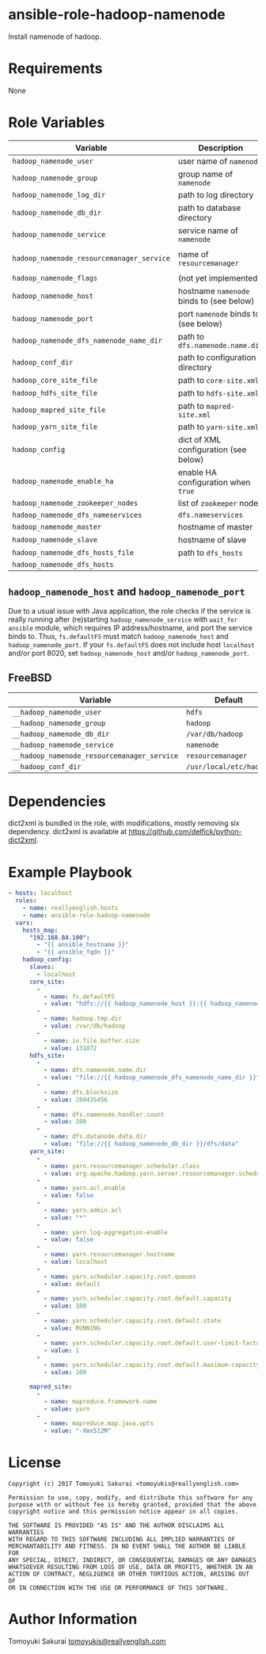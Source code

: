 # ansible-role-hadoop-namenode

Install namenode of hadoop.

# Requirements

None

# Role Variables

| Variable | Description | Default |
|----------|-------------|---------|
| `hadoop_namenode_user` | user name of `namenode` | `{{ __hadoop_namenode_user }}` |
| `hadoop_namenode_group` | group name of `namenode` | `{{ __hadoop_namenode_group }}` |
| `hadoop_namenode_log_dir` | path to log directory | `/var/log/hadoop` |
| `hadoop_namenode_db_dir` | path to database directory | `{{ __hadoop_namenode_db_dir }}` |
| `hadoop_namenode_service` | service name of `namenode` | `{{ __hadoop_namenode_service }}` |
| `hadoop_namenode_resourcemanager_service` | name of `resourcemanager` | `{{ __hadoop_namenode_resourcemanager_service }}` |
| `hadoop_namenode_flags` | (not yet implemented) | `""` |
| `hadoop_namenode_host` | hostname `namenode` binds to (see below) | `localhost` |
| `hadoop_namenode_port` | port `namenode` binds to (see below) | `8020` |
| `hadoop_namenode_dfs_namenode_name_dir` | path to `dfs.namenode.name.dir` | `{{ hadoop_namenode_db_dir }}/dfs/name` |
| `hadoop_conf_dir` | path to configuration directory | `{{ __hadoop_conf_dir }}` |
| `hadoop_core_site_file` | path to `core-site.xml` | `{{ hadoop_conf_dir }}/core-site.xml` |
| `hadoop_hdfs_site_file` | path to `hdfs-site.xml` | `{{ hadoop_conf_dir }}/hdfs-site.xml` |
| `hadoop_mapred_site_file` | path to `mapred-site.xml` | `{{ hadoop_conf_dir }}/mapred-site.xml` |
| `hadoop_yarn_site_file` | path to `yarn-site.xml` | `{{ hadoop_conf_dir }}/yarn-site.xml` |
| `hadoop_config` | dict of XML  configuration (see below) | `{}` |
| `hadoop_namenode_enable_ha` | enable HA configuration when `true` | `false` |
| `hadoop_namenode_zookeeper_nodes` | list of `zookeeper` nodes | `[]` |
| `hadoop_namenode_dfs_nameservices` | `dfs.nameservices` | `mycluster` |
| `hadoop_namenode_master` | hostname of master  | `""` |
| `hadoop_namenode_slave` | hostname of slave | `""` |
| `hadoop_namenode_dfs_hosts_file` | path to `dfs_hosts` | `{{ hadoop_conf_dir }}/dfs_hosts` |
| `hadoop_namenode_dfs_hosts` | | `[]` |

## `hadoop_namenode_host` and `hadoop_namenode_port`

Due to a usual issue with Java application, the role checks if the service is
really running after (re)starting `hadoop_namenode_service` with `wait_for`
`ansible` module, which requires IP address/hostname, and port the service
binds to. Thus, `fs.defaultFS` must match `hadoop_namenode_host` and
`hadoop_namenode_port`. If your `fs.defaultFS` does not include host
`localhost` and/or port 8020, set `hadoop_namenode_host` and/or
`hadoop_namenode_port`.

## FreeBSD

| Variable | Default |
|----------|---------|
| `__hadoop_namenode_user` | `hdfs` |
| `__hadoop_namenode_group` | `hadoop` |
| `__hadoop_namenode_db_dir` | `/var/db/hadoop` |
| `__hadoop_namenode_service` | `namenode` |
| `__hadoop_namenode_resourcemanager_service` | `resourcemanager` |
| `__hadoop_conf_dir` | `/usr/local/etc/hadoop` |


# Dependencies

dict2xml is bundled in the role, with modifications, mostly removing six
dependency. dict2xml is available at
https://github.com/delfick/python-dict2xml.

# Example Playbook

```yaml
- hosts: localhost
  roles:
    - name: reallyenglish.hosts
    - name: ansible-role-hadoop-namenode
  vars:
    hosts_map:
      "192.168.84.100":
        - "{{ ansible_hostname }}"
        - "{{ ansible_fqdn }}"
    hadoop_config:
      slaves:
        - localhost
      core_site:
        - 
          - name: fs.defaultFS
          - value: "hdfs://{{ hadoop_namenode_host }}:{{ hadoop_namenode_port }}/"
        -
          - name: hadoop.tmp.dir
          - value: /var/db/hadoop
        -
          - name: io.file.buffer.size
          - value: 131072
      hdfs_site:
        -
          - name: dfs.namenode.name.dir
          - value: "file://{{ hadoop_namenode_dfs_namenode_name_dir }}"
        - 
          - name: dfs.blocksize
          - value: 268435456
        -
          - name: dfs.namenode.handler.count 
          - value: 100
        -
          - name: dfs.datanode.data.dir
          - value: "file://{{ hadoop_namenode_db_dir }}/dfs/data"
      yarn_site:
        -
          - name: yarn.resourcemanager.scheduler.class
          - value: org.apache.hadoop.yarn.server.resourcemanager.scheduler.capacity.CapacityScheduler
        -
          - name: yarn.acl.enable
          - value: false
        -
          - name: yarn.admin.acl
          - value: "*"
        -
          - name: yarn.log-aggregation-enable
          - value: false
        -
          - name: yarn.resourcemanager.hostname
          - value: localhost
        -
          - name: yarn.scheduler.capacity.root.queues
          - value: default
        -
          - name: yarn.scheduler.capacity.root.default.capacity
          - value: 100
        -
          - name: yarn.scheduler.capacity.root.default.state
          - value: RUNNING
        -
          - name: yarn.scheduler.capacity.root.default.user-limit-factor
          - value: 1
        -
          - name: yarn.scheduler.capacity.root.default.maximum-capacity
          - value: 100

      mapred_site:
        -
          - name: mapreduce.framework.name
          - value: yarn
        -
          - name: mapreduce.map.java.opts
          - value: "-Xmx512M"
```

# License

```
Copyright (c) 2017 Tomoyuki Sakurai <tomoyukis@reallyenglish.com>

Permission to use, copy, modify, and distribute this software for any
purpose with or without fee is hereby granted, provided that the above
copyright notice and this permission notice appear in all copies.

THE SOFTWARE IS PROVIDED "AS IS" AND THE AUTHOR DISCLAIMS ALL WARRANTIES
WITH REGARD TO THIS SOFTWARE INCLUDING ALL IMPLIED WARRANTIES OF
MERCHANTABILITY AND FITNESS. IN NO EVENT SHALL THE AUTHOR BE LIABLE FOR
ANY SPECIAL, DIRECT, INDIRECT, OR CONSEQUENTIAL DAMAGES OR ANY DAMAGES
WHATSOEVER RESULTING FROM LOSS OF USE, DATA OR PROFITS, WHETHER IN AN
ACTION OF CONTRACT, NEGLIGENCE OR OTHER TORTIOUS ACTION, ARISING OUT OF
OR IN CONNECTION WITH THE USE OR PERFORMANCE OF THIS SOFTWARE.
```

# Author Information

Tomoyuki Sakurai <tomoyukis@reallyenglish.com>
